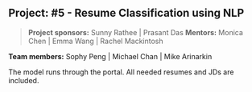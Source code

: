 ## Project: #5 - Resume Classification using NLP


> **Project sponsors:** Sunny Rathee | Prasant Das
**Mentors:** Monica Chen | Emma Wang | Rachel Mackintosh

**Team members:** Sophy Peng | Michael Chan | Mike Arinarkin


The model runs through the portal. All needed resumes and JDs are included.
